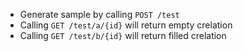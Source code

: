 * Generate sample by calling `POST /test`
* Calling `GET /test/a/{id}` will return empty crelation
* Calling `GET /test/b/{id}` will return filled crelation

